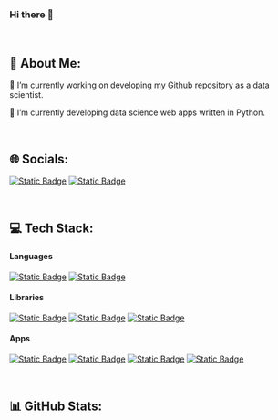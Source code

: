 ### Hi there 👋

<!--
**sakunyann/sakunyann** is a ✨ _special_ ✨ repository because its `README.md` (this file) appears on your GitHub profile.

Here are some ideas to get you started:

- 🔭 I’m currently working on ...
- 🌱 I’m currently learning ...
- 👯 I’m looking to collaborate on ...
- 🤔 I’m looking for help with ...
- 💬 Ask me about ...
- 📫 How to reach me: ...
- 😄 Pronouns: ...
- ⚡ Fun fact: ...
-->
<br>

## 💫 About Me:
🔭 I’m currently working on developing my Github repository as a data scientist. 

🌱 I’m currently developing data science web apps written in Python.


<br>

## 🌐 Socials:
[![Static Badge](https://img.shields.io/badge/LinkedIn-blue?style=flat&logo=linkedin&logoColor=blue&labelColor=white&color=blue&link=https%3A%2F%2Fwww.linkedin.com%2Fin%2Fsakurakoffron%2F)](https://www.linkedin.com/in/sakurakoffron/) 
[![Static Badge](https://img.shields.io/badge/DataCamp-%2311152b?style=flat&logo=datacamp&logoColor=%2311152b&labelColor=%233ab546&color=%233ab546)
](https://www.datacamp.com/portfolio/koffronsakura)


<br>

## 💻 Tech Stack:
#### Languages
[![Static Badge](https://img.shields.io/badge/Python-blue?style=for-the-badge&logo=Python&logoColor=white&labelColor=blue&color=blue)](https://www.python.org)
[![Static Badge](https://img.shields.io/badge/MySQL-blue?style=for-the-badge&logo=mysql&logoColor=white&labelColor=yellow&color=yellow)](https://www.mysql.com/)

#### Libraries
[![Static Badge](https://img.shields.io/badge/OpenAI-white?style=for-the-badge&logo=openai&logoColor=white&labelColor=black&color=black)](https://www.openai.com) 
[![Static Badge](https://img.shields.io/badge/scikit-learn-white?style=for-the-badge&logo=scikitlearn&logoColor=white&labelColor=orange&color=orange)](https://scikit-learn.org/stable/)
[![Static Badge](https://img.shields.io/badge/Streamlit-red?style=for-the-badge&logo=streamlit&logoColor=red&labelColor=white&color=white)](https://streamlit.io)


#### Apps
[![Static Badge](https://img.shields.io/badge/GitHub-white?style=for-the-badge&logo=github&logoColor=white&labelColor=%2318171c&color=%2318171c)](https://github.com/)
[![Static Badge](https://img.shields.io/badge/Microsoft%20SQL%20Server-blue?style=for-the-badge&logo=microsoftsqlserver&logoColor=white&labelColor=blue&color=blue)](https://www.microsoft.com/en-us/sql-server)
[![Static Badge](https://img.shields.io/badge/Microsoft%20Excel-%231f6e3f?style=for-the-badge&logo=microsoftexcel&logoColor=white&labelColor=%231f6e3f&color=%231f6e3f)](https://www.microsoft.com/en/microsoft-365/excel)
[![Static Badge](https://img.shields.io/badge/Power%20BI-yellow?style=for-the-badge&logo=powerbi&logoColor=white&labelColor=yellow&color=yellow)
](https://powerbi.microsoft.com/)


<br>

## 📊 GitHub Stats:

